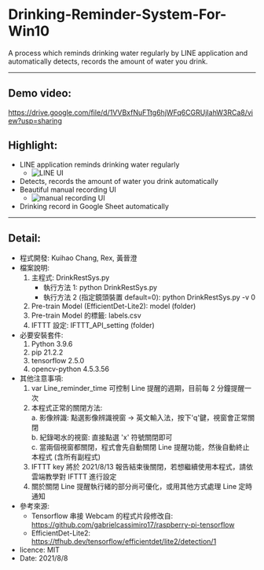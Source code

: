 # Drinking-Reminder-System-For-Win10
A process which reminds drinking water regularly by LINE application and automatically detects, records the amount of water you drink.

---
## Demo video:

https://drive.google.com/file/d/1VVBxfNuFTtg6hjWFq6CGRUjIahW3RCa8/view?usp=sharing

## Highlight:
* LINE application reminds drinking water regularly
    * ![LINE UI](https://drive.google.com/file/d/1C_vR2_AjIEtIojKMx7W-ZAhgw_FIgIo3/view?usp=sharing)
* Detects, records the amount of water you drink automatically
* Beautiful manual recording UI
    * ![manual recording UI](https://drive.google.com/file/d/1Inp320YorAmIHLz7QB--ZAZwF4Dn638S/view?usp=sharing)
* Drinking record in Google Sheet automatically

---
## Detail:
* 程式開發: Kuihao Chang, Rex, 黃晉澄 
* 檔案說明:
    1. 主程式: DrinkRestSys.py
        * 執行方法 1: python DrinkRestSys.py
        * 執行方法 2 (指定鏡頭裝置 default=0): python DrinkRestSys.py -v 0
    2. Pre-train Model (EfficientDet-Lite2): model (folder)
    3. Pre-train Model 的標籤: labels.csv
    4. IFTTT 設定: IFTTT_API_setting (folder)
* 必要安裝套件:
    1. Python 3.9.6
    2. pip 21.2.2
    3. tensorflow 2.5.0
    4. opencv-python 4.5.3.56
* 其他注意事項:
    1. var Line_reminder_time 可控制 Line 提醒的週期，目前每 2 分鐘提醒一次
    2. 本程式正常的關閉方法:<br>
        a. 影像辨識: 點選影像辨識視窗 -> 英文輸入法，按下'q'鍵，視窗會正常關閉<br>
        b. 紀錄喝水的視窗: 直接點選 'x' 符號關閉即可<br>
        c. 當兩個視窗都關閉，程式會先自動關閉 Line 提醒功能，然後自動終止本程式 (含所有副程式)<br>
    3. IFTTT key 將於 2021/8/13 報告結束後關閉，若想繼續使用本程式，請依雲端教學對 IFTTT 進行設定
    4. 關於關閉 Line 提醒執行緒的部分尚可優化，或用其他方式處理 Line 定時通知
* 參考來源:
    * Tensorflow 串接 Webcam 的程式片段修改自: https://github.com/gabrielcassimiro17/raspberry-pi-tensorflow
    * EfficientDet-Lite2: https://tfhub.dev/tensorflow/efficientdet/lite2/detection/1 
* licence: MIT
* Date: 2021/8/8